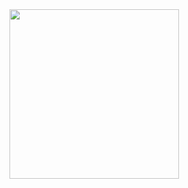 <img src="https://i.imgur.com/oTWjf04.png" data-canonical-src="https://i.imgur.com/oTWjf04.png" width="300" height="300" />
